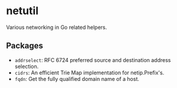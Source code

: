 # netutil

Various networking in Go related helpers.

## Packages

- `addrselect`: RFC 6724 preferred source and destination address selection.
- `cidrs`: An efficient Trie Map implementation for netip.Prefix's.
- `fqdn`: Get the fully qualified domain name of a host.